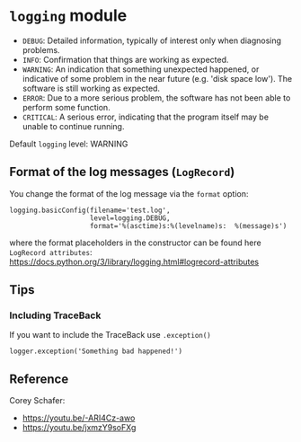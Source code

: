 # `logging` module

- `DEBUG`: Detailed information, typically of interest only when diagnosing problems.
- `INFO`: Confirmation that things are working as expected.
- `WARNING`: An indication that something unexpected happened, or indicative of some problem in the
  near future (e.g. 'disk space low'). The software is still working as expected.
- `ERROR`: Due to a more serious problem, the software has not been able to perform some function.
- `CRITICAL`: A serious error, indicating that the program itself may be unable to continue running.

Default `logging` level: WARNING


## Format of the log messages (`LogRecord`)

You change the format of the log message via the `format` option:

~~~~
logging.basicConfig(filename='test.log',
                    level=logging.DEBUG,
                    format='%(asctime)s:%(levelname)s:  %(message)s')
~~~~


where the format placeholders in the constructor can be found here `LogRecord attributes`:
https://docs.python.org/3/library/logging.html#logrecord-attributes


## Tips

### Including TraceBack

If you want to include the TraceBack use `.exception()`

~~~~
logger.exception('Something bad happened!')
~~~~

## Reference

Corey Schafer:
- https://youtu.be/-ARI4Cz-awo
- https://youtu.be/jxmzY9soFXg
